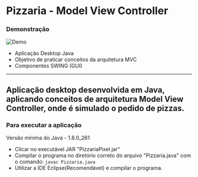 # Pizzaria - Model View Controller

### Demonstração
![Demo](https://drive.google.com/uc?export=view&id=1OilM2GDn6XBvlDPRqH8jI9BvY4J9mbG0 "Pizzaria Pixel")

- Aplicação Desktop Java
- Objetivo de praticar conceitos da arquitetura MVC
- Componentes SWING (GUI)

------------
Aplicação desktop desenvolvida em Java, aplicando conceitos de arquitetura Model View Controller, onde é simulado o pedido de pizzas.
------------
### Para executar a aplicação
Versão mínima do Java - 1.8.0_261
- Clicar no executável JAR "PizzariaPixel.jar"
- Compilar o programa no diretório correto do arquivo "Pizzaria.java" com o comando:
`javac Pizzaria.java`
- Utilizar a IDE Eclipse(Recomendável) e compilar o programa.
